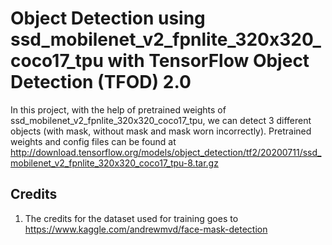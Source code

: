 # Object Detection using ssd_mobilenet_v2_fpnlite_320x320_coco17_tpu with TensorFlow Object Detection (TFOD) 2.0

In this project, with the help of pretrained weights of ssd_mobilenet_v2_fpnlite_320x320_coco17_tpu, we can detect 3 different objects (with mask, without mask and mask worn incorrectly). Pretrained weights and config files can be found at http://download.tensorflow.org/models/object_detection/tf2/20200711/ssd_mobilenet_v2_fpnlite_320x320_coco17_tpu-8.tar.gz


## Credits
1.  The credits for the dataset used for training goes to https://www.kaggle.com/andrewmvd/face-mask-detection

